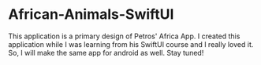 # African-Animals-SwiftUI

This application is a primary design of Petros' Africa App. 
I created this application while I was learning from his SwiftUI course and I really loved it.
So, I will make the same app for android as well. Stay tuned!
